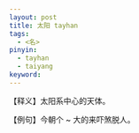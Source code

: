 ```yaml
---
layout: post
title: 太阳 tayhan
tags: 
  - <名>
pinyin: 
  - tayhan
  - taiyang
keyword: 
---
```


【释义】太阳系中心的天体。                    

【例句】今朝个 ~ 大的来吓煞脱人。                                    
